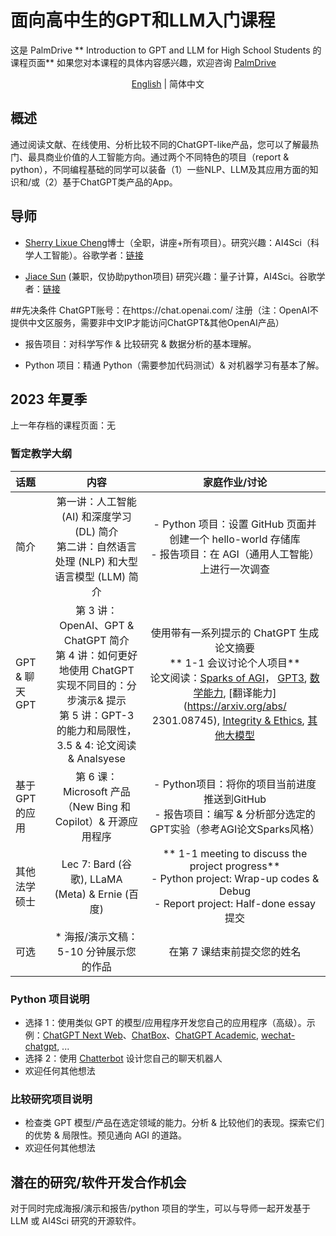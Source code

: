 # 面向高中生的GPT和LLM入门课程
这是 PalmDrive ** Introduction to GPT and LLM for High School Students 的课程页面**
如果您对本课程的具体内容感兴趣，欢迎咨询 [PalmDrive](https://palmdrive.cn)

<p align="center"> <a href="README.md">English</a> |  简体中文 </p>

## 概述
通过阅读文献、在线使用、分析比较不同的ChatGPT-like产品，您可以了解最热门、最具商业价值的人工智能方向。通过两个不同特色的项目（report & python），不同编程基础的同学可以装备（1）一些NLP、LLM及其应用方面的知识和/或（2）基于ChatGPT类产品的App。

## 导师
- [Sherry Lixue Cheng](https://sherrylixuecheng.github.io/)博士（全职，讲座+所有项目）。研究兴趣：AI4Sci（科学人工智能）。谷歌学者：[链接](https://scholar.google.com/citations?hl=en&user=hy_oauIAAAAJ&view_op=list_works)


- [Jiace Sun](https://susyustc.github.io/) (兼职，仅协助python项目) 研究兴趣：量子计算，AI4Sci。谷歌学者：[链接](https://scholar.google.com/citations?user=Glz95w4AAAAJ&hl=en)


##先决条件
ChatGPT账号：在https://chat.openai.com/ 注册（注：OpenAI不提供中文区服务，需要非中文IP才能访问ChatGPT\&其他OpenAI产品）

* 报告项目：对科学写作 \& 比较研究 \& 数据分析的基本理解。

* Python 项目：精通 Python（需要参加代码测试）\& 对机器学习有基本了解。


## 2023 年夏季
上一年存档的课程页面：无


### 暂定教学大纲
话题 | 内容 | 家庭作业/讨论
:-- | :--: | :--: |
简介 | 第一讲：人工智能 (AI) 和深度学习 (DL) 简介<br>第二讲：自然语言处理 (NLP) 和大型语言模型 (LLM) 简介 | - Python 项目：设置 GitHub 页面并创建一个 hello-world 存储库<br> - 报告项目：在 AGI（通用人工智能）上进行一次调查
GPT \& 聊天GPT | 第 3 讲：OpenAI、GPT \& ChatGPT 简介<br>第 4 讲：如何更好地使用 ChatGPT 实现不同目的：分步演示\& 提示<br>第 5 讲：GPT-3 的能力和局限性，3.5 \& 4: 论文阅读 \& Analsyese | 使用带有一系列提示的 ChatGPT 生成论文摘要<br>** 1-1 会议讨论个人项目**<br>论文阅读：[Sparks of AGI](https://arxiv.org/abs/2303.12712)， [GPT3](https://arxiv.org/abs/2005.14165), [数学能力](https://arxiv.org/abs/2301.13867), [翻译能力](https://arxiv.org/abs/ 2301.08745), [Integrity \& Ethics](https://arxiv.org/abs/2212.09292), [其他大模型](https://arxiv.org/abs/2301.04655)
基于 GPT 的应用 | 第 6 课：Microsoft 产品（New Bing 和 Copilot）\& 开源应用程序 | - Python项目：将你的项目当前进度推送到GitHub<br> - 报告项目：编写 \& 分析部分选定的GPT实验（参考AGI论文Sparks风格）
其他法学硕士 | Lec 7: Bard (谷歌), LLaMA (Meta) \& Ernie (百度) | ** 1-1 meeting to discuss the project progress**<br>- Python project: Wrap-up codes \& Debug<br> - Report project: Half-done essay 提交
可选 | * 海报/演示文稿：5-10 分钟展示您的作品 | 在第 7 课结束前提交您的姓名

### Python 项目说明
- 选择 1：使用类似 GPT 的模型/应用程序开发您自己的应用程序（高级）。示例：[ChatGPT Next Web](https://github.com/Yidadaa/ChatGPT-Next-Web)、[ChatBox](https://github.com/Bin-Huang/chatbox)、[ChatGPT Academic](https//github.com/binary-husky/chatgpt_academic), [wechat-chatgpt](https://github.com/fuergaosi233/wechat-chatgpt), ...
- 选择 2：使用 [Chatterbot](https://github.com/gunthercox/ChatterBot) 设计您自己的聊天机器人
- 欢迎任何其他想法

### 比较研究项目说明
- 检查类 GPT 模型/产品在选定领域的能力。分析 \& 比较他们的表现。探索它们的优势 \& 局限性。预见通向 AGI 的道路。
- 欢迎任何其他想法


## 潜在的研究/软件开发合作机会

对于同时完成海报/演示和报告/python 项目的学生，可以与导师一起开发基于 LLM 或 AI4Sci 研究的开源软件。



